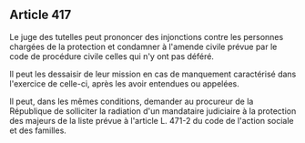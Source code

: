 Article 417
----
Le juge des tutelles peut prononcer des injonctions contre les personnes
chargées de la protection et condamner à l'amende civile prévue par le code de
procédure civile celles qui n'y ont pas déféré.

Il peut les dessaisir de leur mission en cas de manquement caractérisé dans
l'exercice de celle-ci, après les avoir entendues ou appelées.

Il peut, dans les mêmes conditions, demander au procureur de la République de
solliciter la radiation d'un mandataire judiciaire à la protection des majeurs
de la liste prévue à l'article L. 471-2 du code de l'action sociale et des
familles.
